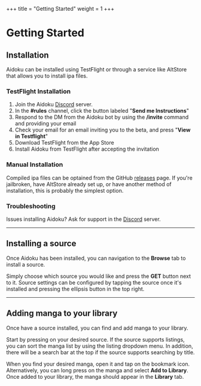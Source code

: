 +++
title = "Getting Started"
weight = 1
+++

# Getting Started

## Installation

Aidoku can be installed using TestFlight or through a service like AltStore that allows you to install ipa files.

### TestFlight Installation

1. Join the Aidoku [Discord](https://discord.com/invite/9U8cC5Zk3s) server.
2. In the **#rules** channel, click the button labeled "**Send me Instructions**"
3. Respond to the DM from the Aidoku bot by using the **/invite** command and providing your email
4. Check your email for an email inviting you to the beta, and press "**View in Testflight**"
5. Download TestFlight from the App Store
6. Install Aidoku from TestFlight after accepting the invitation

### Manual Installation

Compiled ipa files can be optained from the GitHub [releases](https://github.com/Aidoku/Aidoku/releases) page. If you're jailbroken, have AltStore already set up, or have another method of installation, this is probably the simplest option.

### Troubleshooting

Issues installing Aidoku? Ask for support in the [Discord](https://discord.com/invite/9U8cC5Zk3s) server.

---

## Installing a source

Once Aidoku has been installed, you can navigation to the **Browse** tab to install a source.

Simply choose which source you would like and press the **GET** button next to it. Source settings can be configured by tapping the source once it's installed and pressing the ellipsis button in the top right.

---

## Adding manga to your library

Once have a source installed, you can find and add manga to your library.

Start by pressing on your desired source. If the source supports listings, you can sort the manga list by using the listing dropdown menu. In addition, there will be a search bar at the top if the source supports searching by title.

When you find your desired manga, open it and tap on the bookmark icon. Alternatively, you can long press on the manga and select **Add to Library**. Once added to your library, the manga should appear in the **Library** tab.

